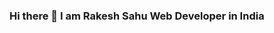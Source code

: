 ### Hi there 👋 I am Rakesh Sahu Web Developer in India

<!--
**rakeshshu/rakeshshu** is a ✨ _special_ ✨ repository because its `README.md` (this file) appears on your GitHub profile.

Here are some ideas to get you started:

- 🔭 I’m currently working on ...
- 🌱 I’m currently learning ... React, Rest API
- 👯 I’m looking to collaborate on ...
- 🤔 I’m looking for help with ...
- 💬 Ask me about ... Html, css, JavaScript, PHP, MySQL
- 📫 How to reach me: ...
- 😄 Pronouns: ...
- ⚡ Fun fact: ... I am funny😀
-->
